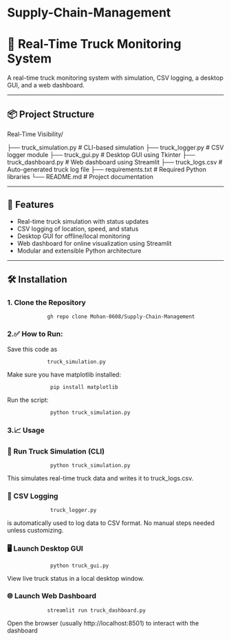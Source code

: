 # Supply-Chain-Management
# 🚚 Real-Time Truck Monitoring System

A real-time truck monitoring system with simulation, CSV logging, a desktop GUI, and a web dashboard.

---

## 📦 Project Structure

Real-Time Visibility/

├── truck_simulation.py # CLI-based simulation
├── truck_logger.py # CSV logger module
├── truck_gui.py # Desktop GUI using Tkinter
├── truck_dashboard.py # Web dashboard using Streamlit
├── truck_logs.csv # Auto-generated truck log file
├── requirements.txt # Required Python libraries
└── README.md # Project documentation



---

## 🚀 Features

- Real-time truck simulation with status updates
- CSV logging of location, speed, and status
- Desktop GUI for offline/local monitoring
- Web dashboard for online visualization using Streamlit
- Modular and extensible Python architecture

---

   ## 🛠️ Installation

   ### 1. Clone the Repository

                 gh repo clone Mohan-0608/Supply-Chain-Management
                 
   ### 2.✅ How to Run:

   Save this code as
     
                 truck_simulation.py

     
   Make sure you have matplotlib installed:
                  
                  pip install matplotlib

     
   Run the script:
         
                  python truck_simulation.py

### 3.📈 Usage
   ### 🧪 Run Truck Simulation (CLI)
             
                  python truck_simulation.py
             
   This simulates real-time truck data and writes it to truck_logs.csv.
      
   ### 💾 CSV Logging
              
                  truck_logger.py 
   is automatically used to log data to CSV format. No manual steps needed unless customizing.
     
   ### 🖥️ Launch Desktop GUI
            
                  python truck_gui.py
   View live truck status in a local desktop window.
   
   ### 🌐 Launch Web Dashboard

                 streamlit run truck_dashboard.py
   Open the browser (usually http://localhost:8501) to interact with the dashboard


          
